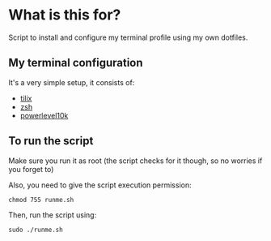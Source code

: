 # What is this for?
Script to install and configure my terminal profile using my own dotfiles.

## My terminal configuration
It's a very simple setup, it consists of:
- [tilix](https://github.com/gnunn1/tilix)
- [zsh](https://www.zsh.org/)
- [powerlevel10k](https://github.com/romkatv/powerlevel10k)

## To run the script
Make sure you run it as root (the script checks for it though, so no worries if you forget to)

Also, you need to give the script execution permission:
```
chmod 755 runme.sh
```
Then, run the script using:
```
sudo ./runme.sh
```

